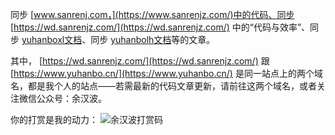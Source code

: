 
同步 [www.sanrenj.com，](https://www.sanrenjz.com/)中的代码、同步 [https://wd.sanrenjz.com/](https://wd.sanrenjz.com/) 中的“代码与效率”、同步 [yuhanboxl文档](https://wd.sanrenjz.com/yuhanboxl/about)、同步 [yuhanbolh文档](https://wd.sanrenjz.com/yuhanbolh/about)等的文章。

其中， [https://wd.sanrenjz.com/](https://wd.sanrenjz.com/) 跟 [https://www.yuhanbo.cn/](https://www.yuhanbo.cn/) 是同一站点上的两个域名，都是我个人的站点——若需最新的代码文章更新，请前往这两个域名，或者关注微信公众号：余汉波。

你的打赏是我的动力：
![余汉波打赏码](https://gdsx.sanrenjz.com/PicGo/640.jpg)
